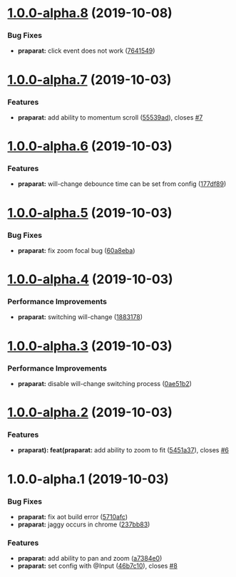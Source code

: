 # [1.0.0-alpha.8](https://github.com/itigoore01/praparat/compare/v1.0.0-alpha.7@alpha...v1.0.0-alpha.8@alpha) (2019-10-08)


### Bug Fixes

* **praparat:** click event does not work ([7641549](https://github.com/itigoore01/praparat/commit/7641549))

# [1.0.0-alpha.7](https://github.com/itigoore01/praparat/compare/v1.0.0-alpha.6@alpha...v1.0.0-alpha.7@alpha) (2019-10-03)


### Features

* **praparat:** add ability to momentum scroll ([55539ad](https://github.com/itigoore01/praparat/commit/55539ad)), closes [#7](https://github.com/itigoore01/praparat/issues/7)

# [1.0.0-alpha.6](https://github.com/itigoore01/praparat/compare/v1.0.0-alpha.5@alpha...v1.0.0-alpha.6@alpha) (2019-10-03)


### Features

* **praparat:** will-change debounce time can be set from config ([177df89](https://github.com/itigoore01/praparat/commit/177df89))

# [1.0.0-alpha.5](https://github.com/itigoore01/praparat/compare/v1.0.0-alpha.4@alpha...v1.0.0-alpha.5@alpha) (2019-10-03)


### Bug Fixes

* **praparat:** fix zoom focal bug ([60a8eba](https://github.com/itigoore01/praparat/commit/60a8eba))

# [1.0.0-alpha.4](https://github.com/itigoore01/praparat/compare/v1.0.0-alpha.3@alpha...v1.0.0-alpha.4@alpha) (2019-10-03)


### Performance Improvements

* **praparat:** switching will-change ([1883178](https://github.com/itigoore01/praparat/commit/1883178))

# [1.0.0-alpha.3](https://github.com/itigoore01/praparat/compare/v1.0.0-alpha.2@alpha...v1.0.0-alpha.3@alpha) (2019-10-03)


### Performance Improvements

* **praparat:** disable will-change switching process ([0ae51b2](https://github.com/itigoore01/praparat/commit/0ae51b2))

# [1.0.0-alpha.2](https://github.com/itigoore01/praparat/compare/v1.0.0-alpha.1@alpha...v1.0.0-alpha.2@alpha) (2019-10-03)


### Features

* **praparat): feat(praparat:** add ability to zoom to fit ([5451a37](https://github.com/itigoore01/praparat/commit/5451a37)), closes [#6](https://github.com/itigoore01/praparat/issues/6)

# 1.0.0-alpha.1 (2019-10-03)


### Bug Fixes

* **praparat:** fix aot build error ([5710afc](https://github.com/itigoore01/praparat/commit/5710afc))
* **praparat:** jaggy occurs in chrome ([237bb83](https://github.com/itigoore01/praparat/commit/237bb83))


### Features

* **praparat:** add ability to pan and zoom ([a7384e0](https://github.com/itigoore01/praparat/commit/a7384e0))
* **praparat:** set config with @Input ([46b7c10](https://github.com/itigoore01/praparat/commit/46b7c10)), closes [#8](https://github.com/itigoore01/praparat/issues/8)
